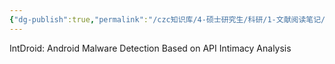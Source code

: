 ```yaml
---
{"dg-publish":true,"permalink":"/czc知识库/4-硕士研究生/科研/1-文献阅读笔记/z-垃圾&归档文章&其他东西/邹德清 吴月明系列/IntDroid：吴月明3/","dgPassFrontmatter":true,"created":"2024-06-18T17:45:27.148+08:00","updated":"2024-12-08T12:30:21.391+08:00"}
---
```



IntDroid: Android Malware Detection Based on API Intimacy Analysis


